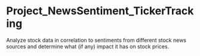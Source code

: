 # Project_NewsSentiment_TickerTracking
Analyze stock data in correlation to sentiments from different stock news sources and determine what (if any) impact it has on stock prices.
